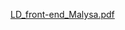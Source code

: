 [LD_front-end_Malysa.pdf](https://github.com/user-attachments/files/19403568/LD_front-end_Malysa.pdf)
